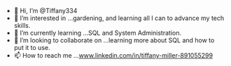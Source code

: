 - 👋 Hi, I’m @Tiffany334
- 👀 I’m interested in ...gardening, and learning all I can to advance my tech skills.
- 🌱 I’m currently learning ...SQL and System Administration.
- 💞️ I’m looking to collaborate on ...learning more about SQL and how to put it to use.
- 📫 How to reach me ...www.linkedin.com/in/tiffany-miller-891055299

<!---
Tiffany334/Tiffany334 is a ✨ special ✨ repository because its `README.md` (this file) appears on your GitHub profile.
You can click the Preview link to take a look at your changes.
--->
